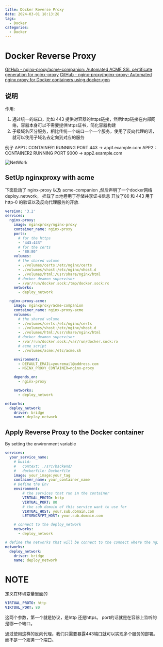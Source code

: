 ```yaml
---
title: Docker Reverse Proxy
date: 2024-03-01 18:13:28
tags:
  - Docker
categories:
  - Docker
---
```


# Docker Reverse Proxy


[GitHub - nginx-proxy/acme-companion: Automated ACME SSL certificate generation for nginx-proxy](https://github.com/nginx-proxy/acme-companion)
[GitHub - nginx-proxy/nginx-proxy: Automated nginx proxy for Docker containers using docker-gen](https://github.com/nginx-proxy/nginx-proxy)

## 说明

作用: 
1. 通过统一的端口，比如 443 提供对容器的https链接，然后http链接在内部网络，容器本身可以不需要提供https证书，简化容器构建
2. 子级域名区分服务，相比传统一个端口一个一个服务，使用了反向代理的话，就可以使用子域名去定向到对应的服务

例子
APP1 : CONTAINER1 RUNNING PORT 443  -> app1.example.com
APP2 :  CONTAINER2 RUNNING PORT 9000 -> app2.example.com


![NetWork](/gallery/2024-03-01-18-52-36.png)



## SetUp nginxproxy with acme 

下面启动了 nginx-proxy 以及 acme-companion ,然后声明了一个docker网络deploy_network。
挂载了本地卷用于存储共享证书信息
开放了80 和 443 用于 http-0 的验证以及反向代理服务的开放.



```yml
version: '3.2'
services:
  nginx-proxy:
    image: nginxproxy/nginx-proxy
    container_name: nginx-proxy
    ports:
      # for the https
      - "443:443"
      # for the certs
      - "80:80"
    volumes:
      # the shared volume
      - ./volumes/certs:/etc/nginx/certs
      - ./volumes/vhost:/etc/nginx/vhost.d
      - ./volumes/html:/usr/share/nginx/html
      # docker deamon supervisor
      - /var/run/docker.sock:/tmp/docker.sock:ro
    networks:
      - deploy_network

  nginx-proxy-acme:
    image: nginxproxy/acme-companion
    container_name: nginx-proxy-acme
    volumes:
      # the shared volume
      - ./volumes/certs:/etc/nginx/certs
      - ./volumes/vhost:/etc/nginx/vhost.d
      - ./volumes/html:/usr/share/nginx/html
      # docker deamon supervisor
      - /var/run/docker.sock:/var/run/docker.sock:ro
      # acme script
      - ./volumes/acme:/etc/acme.sh

    environment:
      - DEFAULT_EMAIL=youremail@address.com
      - NGINX_PROXY_CONTAINER=nginx-proxy

    depends_on:
      - nginx-proxy

    networks:
      - deploy_network

networks:
  deploy_network:
    driver: bridge
    name: deploy_network
```


## Apply Reverse Proxy to the Docker container

By setting the environment variable

```yml
services:
  your_service_name: 
    # build:
    #   context: ./src/backend/
    #   dockerfile: Dockerfile
    image: your_image:your_tag
    container_name: your_container_name
    # Define the Env
    environment:
        # the services that run in the container 
        VIRTUAL_PROTO: http
        VIRTUAL_PORT: 80
        # the sub domain of this service want to use for
        VIRTUAL_HOST: your.sub.domain.com
        LETSENCRYPT_HOST: your.sub.domain.com

    # connect to the deploy_network
    networks:
      - deploy_network

# define the networks that will be connect to the connect where the nginxproxy 
networks:
  deploy_network:
    driver: bridge
    name: deploy_network
```

# NOTE

定义在环境变量里面的

```yml
VIRTUAL_PROTO: http
VIRTUAL_PORT: 80
```

这两个参数，第一个就是协议，是http 还是https。 port的话就是在容器上监听的是哪一个端口。

通过使用这样的反向代理，我们只需要暴露443端口就可以实现多个服务的部署。而不是一个服务一个端口。